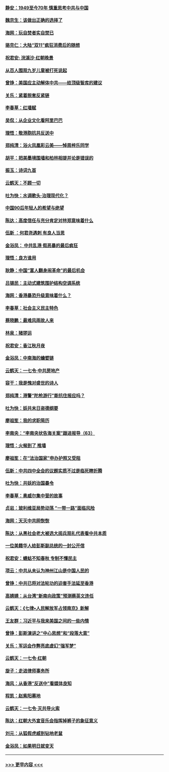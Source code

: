 #### [静安：1949至今70年 慎重思考中共与中国](../pages/nsc993/n11651244.md?t=11140422) 
#### [魏京生：该做出正确的选择了](../pages/nsc993/n11653084.md?t=11140422) 
#### [海网：玩自焚者实自焚已](../pages/nsc993/n11652423.md?t=11140422) 
#### [骆克仁：大陆“双11”疯狂消费后的随想](../pages/nsc993/n11652305.md?t=11140422) 
#### [祝君安: 浣溪沙·红朝晚景](../pages/nsc993/n11652258.md?t=11140422) 
#### [从百人围观九岁儿童被打死说起](../pages/nsc993/n11651030.md?t=11140422) 
#### [曾铮：美国应主动解体中共——给顶级智库的建议](../pages/nsc993/n11649888.md?t=11140422) 
#### [关乐：紧着脱套反紧链](../pages/nsc993/n11649069.md?t=11140422) 
#### [李春草：红墙赋](../pages/nsc993/n11646389.md?t=11140422) 
#### [吴侃：从企业文化看阿里巴巴](../pages/nsc993/n11645476.md?t=11140422) 
#### [理悟：敬港胞抗共反送中](../pages/nsc993/n11645466.md?t=11140422) 
#### [郑纯清：浴火凤凰彩云美——悼周梓乐同学](../pages/nsc993/n11645155.md?t=11140422) 
#### [胡平：把美墨境围墙和柏林相提并论是错误的](../pages/nsc993/n11645134.md?t=11140422) 
#### [振玉：诗词九首](../pages/nsc993/n11644081.md?t=11140422) 
#### [云鹤天：不顾一切](../pages/nsc993/n11643508.md?t=11140422) 
#### [吐为快：水调歌头·治理现代化？](../pages/nsc993/n11643485.md?t=11140422) 
#### [中国90后年轻人的希望与绝望](../pages/nsc993/n11642317.md?t=11140422) 
#### [陈达：高度信任与充分肯定对林郑意味着什么](../pages/nsc993/n11641441.md?t=11140422) 
#### [伍新 ：何君尧遇刺 有良人当思](../pages/nsc993/n11641503.md?t=11140422) 
#### [金浴凤： 中共乱港  假恶暴的最后疯狂](../pages/nsc993/n11641495.md?t=11140422) 
#### [理悟：良方谁用](../pages/nsc993/n11641463.md?t=11140422) 
#### [耿静：中国“富人翻身闹革命”的最后机会](../pages/nsc993/n11640655.md?t=11140422) 
#### [吕锡民：主动式建筑围护结构空调系统](../pages/nsc993/n11640168.md?t=11140422) 
#### [海网：香港暴恐升级意味着什么？](../pages/nsc993/n11635904.md?t=11140422) 
#### [李春草：社会主义民主特色](../pages/nsc993/n11634657.md?t=11140422) 
#### [蔡晓鹏：最难风雨故人来](../pages/nsc993/n11633145.md?t=11140422) 
#### [林泉：猪猡运](../pages/nsc993/n11631469.md?t=11140422) 
#### [祝君安：香江秋月夜](../pages/nsc993/n11631440.md?t=11140422) 
#### [金浴凤：中南海的蟾嬖链](../pages/nsc993/n11631290.md?t=11140422) 
#### [云鹤天：一七令·中共房地产](../pages/nsc993/n11630084.md?t=11140422) 
#### [容干：我是愧对盛世的诗人](../pages/nsc993/n11630059.md?t=11140422) 
#### [郑纯清：港警“陀枪游行”能抗住报应吗？](../pages/nsc993/n11629999.md?t=11140422) 
#### [吐为快：妖共末日盗德纲要](../pages/nsc993/n11628610.md?t=11140422) 
#### [廖祖笙：我的求职简历](../pages/nsc993/n11628492.md?t=11140422) 
#### [李南央：“李南央状告海关案”跟进报导（63）](../pages/nsc993/n11627039.md?t=11140422) 
#### [理悟：火候到了 推墙](../pages/nsc993/n11626917.md?t=11140422) 
#### [廖祖笙：在“法治国家”申办护照又受阻](../pages/nsc993/n11626500.md?t=11140422) 
#### [伍新：中共四中全会的议题实质不过是临死瞎折腾](../pages/nsc993/n11621774.md?t=11140422) 
#### [吐为快：共妖的治国暴令](../pages/nsc993/n11621401.md?t=11140422) 
#### [李春草：奥威尔集中营的故事](../pages/nsc993/n11621373.md?t=11140422) 
#### [贞岩：玻利维亚局势动荡 “一带一路”面临风险](../pages/nsc993/n11619480.md?t=11140422) 
#### [海网：天灭中共网恢恢](../pages/nsc993/n11618261.md?t=11140422) 
#### [陈达：从黑社会老大被选大阅兵观礼代表看中共本质](../pages/nsc993/n11618229.md?t=11140422) 
#### [一位美籍华人给彭斯副总统的一封公开信](../pages/nsc993/n11616906.md?t=11140422) 
#### [祝君安：蟪蛄不知春秋  专制不懂民主](../pages/nsc993/n11616882.md?t=11140422) 
#### [项云：中共从未认为神州江山是中国人民的](../pages/nsc993/n11616763.md?t=11140422) 
#### [曾铮：中共已将对法轮功的迫害手法延至香港](../pages/nsc993/n11616561.md?t=11140422) 
#### [高婧婧：从台湾“新南向政策”预测蔡英文连任](../pages/nsc993/n11616518.md?t=11140422) 
#### [云鹤天：《七律▪人民解放军占领南京》新解](../pages/nsc993/n11616490.md?t=11140422) 
#### [王友群：习近平与我来美国之间的一些内情](../pages/nsc993/n11615052.md?t=11140422) 
#### [曾铮：彭斯演讲之“中心思想”和“段落大意”](../pages/nsc993/n11615020.md?t=11140422) 
#### [关乐：军运会作弊亮底虚幻“强军梦”](../pages/nsc993/n11615008.md?t=11140422) 
#### [云鹤天：一七令‧红朝](../pages/nsc993/n11615000.md?t=11140422) 
#### [旋子：走进律师事务所](../pages/nsc993/n11614894.md?t=11140422) 
#### [海风：从香港“反送中”看媒体良知](../pages/nsc993/n11614480.md?t=11140422) 
#### [程凯：赵紫阳墓地](../pages/nsc993/n11614464.md?t=11140422) 
#### [云鹤天：一七令‧灭共导火索](../pages/nsc993/n11613471.md?t=11140422) 
#### [陈达：红朝大外宣音乐会指挥掉裤子的象征意义](../pages/nsc993/n11613456.md?t=11140422) 
#### [刘元：从狐假虎威到钻地老鼠](../pages/nsc993/n11612832.md?t=11140422) 
#### [金浴凤：如果明日就变天](../pages/nsc993/n11611135.md?t=11140422) 

----
#### [ >>> 更早内容 <<< ](../indexes/nsc993-earlier.md)
